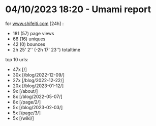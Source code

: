 # 04/10/2023 18:20 - Umami report
for www.shifeiti.com [24h] :

 - 181 (57) page views
 - 66 (16) uniques
 - 42 (0) bounces
 - 2h 25' 2'' (-2h 17' 23'') totaltime


top 10 urls:
 - 47x [/]
 - 30x [/blog/2022-12-09/]
 - 27x [/blog/2022-12-22/]
 - 20x [/blog/2023-01-12/]
 - 9x [/about/]
 - 8x [/blog/2022-05-07/]
 - 8x [/page/2/]
 - 5x [/blog/2023-02-03/]
 - 5x [/page/3/]
 - 5x [/wiki/]


